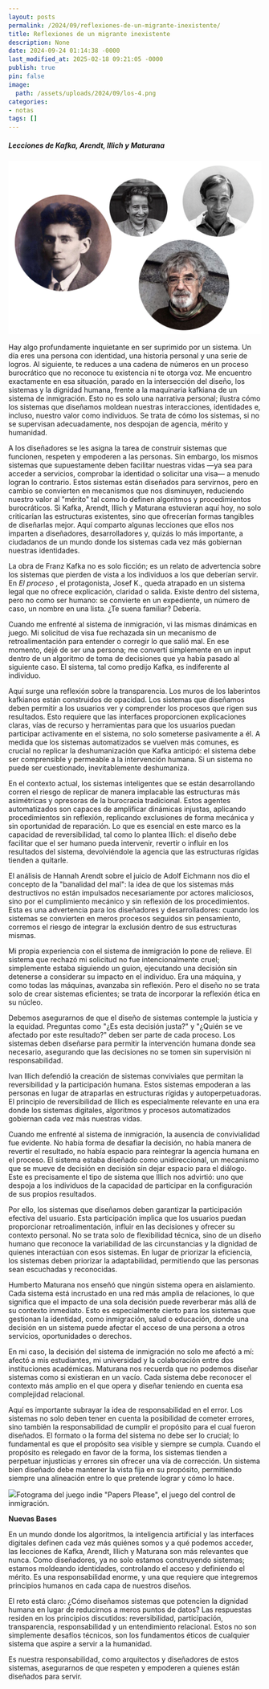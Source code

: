 ```yaml
---
layout: posts
permalink: /2024/09/reflexiones-de-un-migrante-inexistente/
title: Reflexiones de un migrante inexistente
description: None
date: 2024-09-24 01:14:38 -0000
last_modified_at: 2025-02-18 09:21:05 -0000
publish: true
pin: false
image:
  path: /assets/uploads/2024/09/los-4.png
categories:
- notas
tags: []
---
```

##### _Lecciones de Kafka, Arendt, Illich y Maturana_

![Franz Kafka, Hannah Arendt, Ivan Illich y Humberto Maturana](/assets/uploads/2024/09/los-4.png)

Hay algo profundamente inquietante en ser suprimido por un sistema. Un día eres una persona con identidad, una historia personal y una serie de logros. Al siguiente, te reduces a una cadena de números en un proceso burocrático que no reconoce tu existencia ni te otorga voz. Me encuentro exactamente en esa situación, parado en la intersección del diseño, los sistemas y la dignidad humana, frente a la maquinaria kafkiana de un sistema de inmigración. Esto no es solo una narrativa personal; ilustra cómo los sistemas que diseñamos moldean nuestras interacciones, identidades e, incluso, nuestro valor como individuos. Se trata de cómo los sistemas, si no se supervisan adecuadamente, nos despojan de agencia, mérito y humanidad.

A los diseñadores se les asigna la tarea de construir sistemas que funcionen, respeten y empoderen a las personas. Sin embargo, los mismos sistemas que supuestamente deben facilitar nuestras vidas —ya sea para acceder a servicios, comprobar la identidad o solicitar una visa— a menudo logran lo contrario. Estos sistemas están diseñados para servirnos, pero en cambio se convierten en mecanismos que nos disminuyen, reduciendo nuestro valor al "mérito" tal como lo definen algoritmos y procedimientos burocráticos. Si Kafka, Arendt, Illich y Maturana estuvieran aquí hoy, no solo criticarían las estructuras existentes, sino que ofrecerían formas tangibles de diseñarlas mejor. Aquí comparto algunas lecciones que ellos nos imparten a diseñadores, desarrolladores y, quizás lo más importante, a ciudadanos de un mundo donde los sistemas cada vez más gobiernan nuestras identidades.

La obra de Franz Kafka no es solo ficción; es un relato de advertencia sobre los sistemas que pierden de vista a los individuos a los que deberían servir. En _El proceso_ , el protagonista, Josef K., queda atrapado en un sistema legal que no ofrece explicación, claridad o salida. Existe dentro del sistema, pero no como ser humano: se convierte en un expediente, un número de caso, un nombre en una lista. ¿Te suena familiar? Debería.

Cuando me enfrenté al sistema de inmigración, vi las mismas dinámicas en juego. Mi solicitud de visa fue rechazada sin un mecanismo de retroalimentación para entender o corregir lo que salió mal. En ese momento, dejé de ser una persona; me convertí simplemente en un input dentro de un algoritmo de toma de decisiones que ya había pasado al siguiente caso. El sistema, tal como predijo Kafka, es indiferente al individuo.

Aquí surge una reflexión sobre la transparencia. Los muros de los laberintos kafkianos están construidos de opacidad. Los sistemas que diseñamos deben permitir a los usuarios ver y comprender los procesos que rigen sus resultados. Esto requiere que las interfaces proporcionen explicaciones claras, vías de recurso y herramientas para que los usuarios puedan participar activamente en el sistema, no solo someterse pasivamente a él. A medida que los sistemas automatizados se vuelven más comunes, es crucial no replicar la deshumanización que Kafka anticipó: el sistema debe ser comprensible y permeable a la intervención humana. Si un sistema no puede ser cuestionado, inevitablemente deshumaniza.

En el contexto actual, los sistemas inteligentes que se están desarrollando corren el riesgo de replicar de manera implacable las estructuras más asimétricas y opresoras de la burocracia tradicional. Estos agentes automatizados son capaces de amplificar dinámicas injustas, aplicando procedimientos sin reflexión, replicando exclusiones de forma mecánica y sin oportunidad de reparación. Lo que es esencial en este marco es la capacidad de reversibilidad, tal como lo plantea Illich: el diseño debe facilitar que el ser humano pueda intervenir, revertir o influir en los resultados del sistema, devolviéndole la agencia que las estructuras rígidas tienden a quitarle.

El análisis de Hannah Arendt sobre el juicio de Adolf Eichmann nos dio el concepto de la "banalidad del mal": la idea de que los sistemas más destructivos no están impulsados necesariamente por actores maliciosos, sino por el cumplimiento mecánico y sin reflexión de los procedimientos. Esta es una advertencia para los diseñadores y desarrolladores: cuando los sistemas se convierten en meros procesos seguidos sin pensamiento, corremos el riesgo de integrar la exclusión dentro de sus estructuras mismas.

Mi propia experiencia con el sistema de inmigración lo pone de relieve. El sistema que rechazó mi solicitud no fue intencionalmente cruel; simplemente estaba siguiendo un guion, ejecutando una decisión sin detenerse a considerar su impacto en el individuo. Era una máquina, y como todas las máquinas, avanzaba sin reflexión. Pero el diseño no se trata solo de crear sistemas eficientes; se trata de incorporar la reflexión ética en su núcleo. 

Debemos asegurarnos de que el diseño de sistemas contemple la justicia y la equidad. Preguntas como "¿Es esta decisión justa?" y "¿Quién se ve afectado por este resultado?" deben ser parte de cada proceso. Los sistemas deben diseñarse para permitir la intervención humana donde sea necesario, asegurando que las decisiones no se tomen sin supervisión ni responsabilidad.

Ivan Illich defendió la creación de sistemas conviviales que permitan la reversibilidad y la participación humana. Estos sistemas empoderan a las personas en lugar de atraparlas en estructuras rígidas y autoperpetuadoras. El principio de reversibilidad de Illich es especialmente relevante en una era donde los sistemas digitales, algoritmos y procesos automatizados gobiernan cada vez más nuestras vidas.

Cuando me enfrenté al sistema de inmigración, la ausencia de convivialidad fue evidente. No había forma de desafiar la decisión, no había manera de revertir el resultado, no había espacio para reintegrar la agencia humana en el proceso. El sistema estaba diseñado como unidireccional, un mecanismo que se mueve de decisión en decisión sin dejar espacio para el diálogo. Este es precisamente el tipo de sistema que Illich nos advirtió: uno que despoja a los individuos de la capacidad de participar en la configuración de sus propios resultados.

Por ello, los sistemas que diseñamos deben garantizar la participación efectiva del usuario. Esta participación implica que los usuarios puedan proporcionar retroalimentación, influir en las decisiones y ofrecer su contexto personal. No se trata solo de flexibilidad técnica, sino de un diseño humano que reconoce la variabilidad de las circunstancias y la dignidad de quienes interactúan con esos sistemas. En lugar de priorizar la eficiencia, los sistemas deben priorizar la adaptabilidad, permitiendo que las personas sean escuchadas y reconocidas.

Humberto Maturana nos enseñó que ningún sistema opera en aislamiento. Cada sistema está incrustado en una red más amplia de relaciones, lo que significa que el impacto de una sola decisión puede reverberar más allá de su contexto inmediato. Esto es especialmente cierto para los sistemas que gestionan la identidad, como inmigración, salud o educación, donde una decisión en un sistema puede afectar el acceso de una persona a otros servicios, oportunidades o derechos.

En mi caso, la decisión del sistema de inmigración no solo me afectó a mí: afectó a mis estudiantes, mi universidad y la colaboración entre dos instituciones académicas. Maturana nos recuerda que no podemos diseñar sistemas como si existieran en un vacío. Cada sistema debe reconocer el contexto más amplio en el que opera y diseñar teniendo en cuenta esa complejidad relacional.

Aquí es importante subrayar la idea de responsabilidad en el error. Los sistemas no solo deben tener en cuenta la posibilidad de cometer errores, sino también la responsabilidad de cumplir el propósito para el cual fueron diseñados. El formato o la forma del sistema no debe ser lo crucial; lo fundamental es que el propósito sea visible y siempre se cumpla. Cuando el propósito es relegado en favor de la forma, los sistemas tienden a perpetuar injusticias y errores sin ofrecer una vía de corrección. Un sistema bien diseñado debe mantener la vista fija en su propósito, permitiendo siempre una alineación entre lo que pretende lograr y cómo lo hace.

![](/assets/wp-content/uploads/2024/09/papers-please.png)Fotograma del juego indie "Papers Please", el juego del control de inmigración.

**Nuevas Bases**

En un mundo donde los algoritmos, la inteligencia artificial y las interfaces digitales definen cada vez más quiénes somos y a qué podemos acceder, las lecciones de Kafka, Arendt, Illich y Maturana son más relevantes que nunca. Como diseñadores, ya no solo estamos construyendo sistemas; estamos moldeando identidades, controlando el acceso y definiendo el mérito. Es una responsabilidad enorme, y una que requiere que integremos principios humanos en cada capa de nuestros diseños.

El reto está claro: ¿Cómo diseñamos sistemas que potencien la dignidad humana en lugar de reducirnos a meros puntos de datos? Las respuestas residen en los principios discutidos: reversibilidad, participación, transparencia, responsabilidad y un entendimiento relacional. Estos no son simplemente desafíos técnicos, son los fundamentos éticos de cualquier sistema que aspire a servir a la humanidad.

Es nuestra responsabilidad, como arquitectos y diseñadores de estos sistemas, asegurarnos de que respeten y empoderen a quienes están diseñados para servir.
